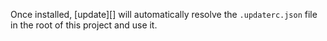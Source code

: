 Once installed, [update][] will automatically resolve the `.updaterc.json` file in the root of this project and use it.
